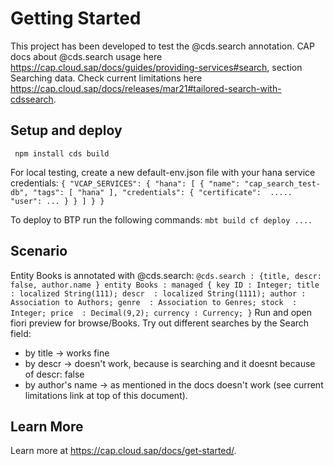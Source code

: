 # Getting Started
 
This project has been developed to test the @cds.search annotation.
CAP docs about @cds.search usage here https://cap.cloud.sap/docs/guides/providing-services#search, section Searching data.
Check current limitations here https://cap.cloud.sap/docs/releases/mar21#tailored-search-with-cdssearch.

## Setup and deploy

`` 
npm install
cds build
``

For local testing, create a new default-env.json file with your hana service credentials:
``
{
  "VCAP_SERVICES": {
    "hana": [
      {
        "name": "cap_search_test-db",
        "tags": [
          "hana"
        ],
        "credentials": {
          "certificate": 
          .....
          "user": ...
        }
      }
    ]
  }
}
``

To deploy to BTP run the following commands:
``
mbt build
cf deploy ....
`` 

## Scenario

Entity Books is annotated with @cds.search:
``
@cds.search : {title, descr: false, author.name }
entity Books : managed {
  key ID : Integer;
  title  : localized String(111);
  descr  : localized String(1111);
  author : Association to Authors;
  genre  : Association to Genres;
  stock  : Integer;
  price  : Decimal(9,2);
  currency : Currency;
}
``
Run and open fiori preview for browse/Books.
Try out different searches by the Search field:
- by title -> works fine
- by descr -> doesn't work, because is searching and it doesnt because of descr: false
- by author's name -> as mentioned in the docs doesn't work (see current limitations link at top of this document).


## Learn More

Learn more at https://cap.cloud.sap/docs/get-started/.
